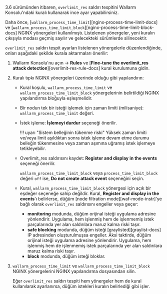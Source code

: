 3.6 sürümünden itibaren, `overlimit_res` saldırı tespitini Wallarm Konsolu'ndaki kuralı kullanarak ince ayar yapabilirsiniz.

Daha önce, [`wallarm_process_time_limit`][nginx-process-time-limit-docs] ve [`wallarm_process_time_limit_block`][nginx-process-time-limit-block-docs] NGINX yönergeleri kullanılmıştı. Listelenen yönergeler, yeni kuralın çıkışıyla modası geçmiş sayılır ve gelecekteki sürümlerde silinecektir.

`overlimit_res` saldırı tespit ayarları listelenen yönergelerle düzenlendiğinde, onları aşağıdaki şekilde kurala aktarmaları önerilir:

1. Wallarm Konsolu'nu açın → **Rules** ve [**Fine-tune the overlimit_res attack detection**][overlimit-res-rule-docs] kural kurulumuna gidin.
1. Kuralı tıpkı NGINX yönergeleri üzerinde olduğu gibi yapılandırın:

    * Kural koşulu, `wallarm_process_time_limit` ve `wallarm_process_time_limit_block` yönergelerinin belirtildiği NGINX yapılandırma bloğuyla eşleşmelidir.
    * Bir nodun tek bir isteği işlemek için zaman limiti (milisaniye): `wallarm_process_time_limit` değeri.
    * İstek işleme: **İşlemeyi durdur** seçeneği önerilir.
    
        !!! uyarı "Sistem belleğinin tükenme riski"
            Yüksek zaman limiti ve/veya limit aşıldıktan sonra istek işleme devam etme durumu belleğin tükenmesine veya zaman aşımına uğramış istek işlemeye tetikleyebilir.
    
    * Overlimit_res saldırısını kaydet: **Register and display in the events** seçeneği önerilir.

        `wallarm_process_time_limit_block` veya `process_time_limit_block` değeri `off` ise, **Do not create attack event** seçeneğini seçin.
    
    * Kural, `wallarm_process_time_limit_block` yönergesi için açık bir eşdeğer seçeneğe sahip değildir. Kural, **Register and display in the events**'ı belirlerse, düğüm [node filtration mode][waf-mode-instr]'ye bağlı olarak `overlimit_res` saldırısını engeller veya geçer:

        * **monitoring** modunda, düğüm orijinal isteği uygulama adresine yönlendirir. Uygulama, hem işlenmiş hem de işlenmemiş istek parçalarında yer alan saldırılara maruz kalma riski taşır.
        * **safe blocking** modunda, düğüm isteği [graylisted][graylist-docs] IP adresinden oluşturulmuşsa engeller. Aksi taktirde, düğüm orijinal isteği uygulama adresine yönlendirir. Uygulama, hem işlenmiş hem de işlenmemiş istek parçalarında yer alan saldırılara maruz kalma riski taşır.
        * **block** modunda, düğüm isteği bloklar.
1. `wallarm_process_time_limit` ve `wallarm_process_time_limit_block` NGINX yönergelerini NGINX yapılandırma dosyasından silin.

    Eğer `overlimit_res` saldırı tespiti hem yönergeler hem de kural kullanılarak ayarlanırsa, düğüm istekleri kuralın belirlediği gibi işler.